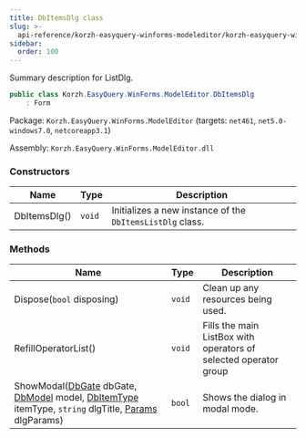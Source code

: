 ```yaml
---
title: DbItemsDlg class
slug: >-
  api-reference/korzh-easyquery-winforms-modeleditor/korzh-easyquery-winforms-modeleditor-namespace/dbitemsdlg-class
sidebar:
  order: 100
---
```


Summary description for ListDlg.
```csharp
public class Korzh.EasyQuery.WinForms.ModelEditor.DbItemsDlg
    : Form

```
Package: `Korzh.EasyQuery.WinForms.ModelEditor` (targets: `net461`, `net5.0-windows7.0`, `netcoreapp3.1`)

Assembly: `Korzh.EasyQuery.WinForms.ModelEditor.dll`

### Constructors

| Name | Type | Description | 
| --- | --- | --- | 
| DbItemsDlg() | `void` | Initializes a new instance of the `DbItemsListDlg` class. | 


### Methods

| Name | Type | Description | 
| --- | --- | --- | 
| Dispose(`bool` disposing) | `void` | Clean up any resources being used. | 
| RefillOperatorList() | `void` | Fills the main ListBox with operators of selected operator group | 
| ShowModal([DbGate](///////////////easyquery/docs/api-reference/korzh-easyquery-db/korzh-easyquery-db-namespace/dbgate-class) dbGate, [DbModel](///////////////easyquery/docs/api-reference/korzh-easyquery-db/korzh-easyquery-db-namespace/dbmodel-class) model, [DbItemType](///////////////easyquery/docs/api-reference/korzh-easyquery-winforms-modeleditor/korzh-easyquery-winforms-modeleditor-namespace/dbitemtype-enum) itemType, `string` dlgTitle, [Params](///////////////easyquery/docs/api-reference/korzh-easyquery-winforms-modeleditor/korzh-easyquery-winforms-modeleditor-namespace/dbitemsdlg-params-class) dlgParams) | `bool` | Shows the dialog in modal mode. |
